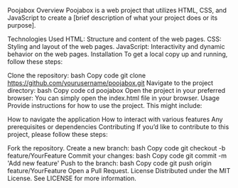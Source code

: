 Poojabox
Overview
Poojabox is a web project that utilizes HTML, CSS, and JavaScript to create a [brief description of what your project does or its purpose].

Technologies Used
HTML: Structure and content of the web pages.
CSS: Styling and layout of the web pages.
JavaScript: Interactivity and dynamic behavior on the web pages.
Installation
To get a local copy up and running, follow these steps:

Clone the repository:
bash
Copy code
git clone https://github.com/yourusername/poojabox.git
Navigate to the project directory:
bash
Copy code
cd poojabox
Open the project in your preferred browser:
You can simply open the index.html file in your browser.
Usage
Provide instructions for how to use the project. This might include:

How to navigate the application
How to interact with various features
Any prerequisites or dependencies
Contributing
If you’d like to contribute to this project, please follow these steps:

Fork the repository.
Create a new branch:
bash
Copy code
git checkout -b feature/YourFeature
Commit your changes:
bash
Copy code
git commit -m 'Add new feature'
Push to the branch:
bash
Copy code
git push origin feature/YourFeature
Open a Pull Request.
License
Distributed under the MIT License. See LICENSE for more information.
